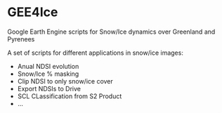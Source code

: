 # GEE4Ice
Google Earth Engine scripts for Snow/Ice dynamics over Greenland and Pyrenees

A set of scripts for different applications in snow/ice images:
 - Anual NDSI evolution
 - Snow/Ice % masking 
 - Clip NDSI to only snow/ice cover
 - Export NDSIs to Drive
 - SCL CLassification from S2 Product
 - ...
